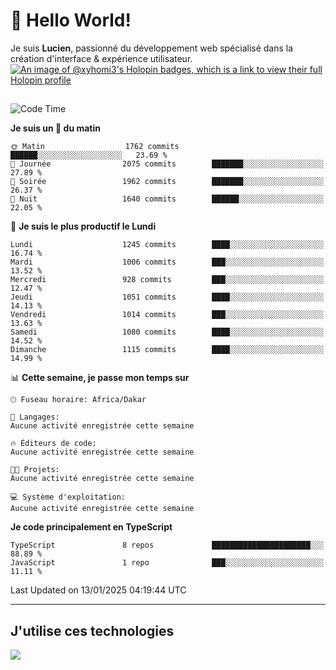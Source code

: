 # 👋 Hello World!

Je suis **Lucien**, passionné du développement web spécialisé dans la création d'interface & expérience utilisateur.
[![An image of @xyhomi3's Holopin badges, which is a link to view their full Holopin profile](https://holopin.me/xyhomi3)](https://holopin.io/@xyhomi3)

##

<!--START_SECTION:waka-->
![Code Time](http://img.shields.io/badge/Code%20Time-2%2C834%20hrs%2050%20mins-blue)

**Je suis un 🐤 du matin** 

```text
🌞 Matin                  1762 commits        ██████░░░░░░░░░░░░░░░░░░░   23.69 % 
🌆 Journée                2075 commits        ███████░░░░░░░░░░░░░░░░░░   27.89 % 
🌃 Soirée                 1962 commits        ███████░░░░░░░░░░░░░░░░░░   26.37 % 
🌙 Nuit                   1640 commits        ██████░░░░░░░░░░░░░░░░░░░   22.05 % 
```
📅 **Je suis le plus productif le Lundi** 

```text
Lundi                    1245 commits        ████░░░░░░░░░░░░░░░░░░░░░   16.74 % 
Mardi                    1006 commits        ███░░░░░░░░░░░░░░░░░░░░░░   13.52 % 
Mercredi                 928 commits         ███░░░░░░░░░░░░░░░░░░░░░░   12.47 % 
Jeudi                    1051 commits        ████░░░░░░░░░░░░░░░░░░░░░   14.13 % 
Vendredi                 1014 commits        ███░░░░░░░░░░░░░░░░░░░░░░   13.63 % 
Samedi                   1080 commits        ████░░░░░░░░░░░░░░░░░░░░░   14.52 % 
Dimanche                 1115 commits        ████░░░░░░░░░░░░░░░░░░░░░   14.99 % 
```


📊 **Cette semaine, je passe mon temps sur** 

```text
🕑︎ Fuseau horaire: Africa/Dakar

💬 Langages: 
Aucune activité enregistrée cette semaine

🔥 Éditeurs de code: 
Aucune activité enregistrée cette semaine

🐱‍💻 Projets: 
Aucune activité enregistrée cette semaine

💻 Système d'exploitation: 
Aucune activité enregistrée cette semaine
```

**Je code principalement en TypeScript** 

```text
TypeScript               8 repos             ██████████████████████░░░   88.89 % 
JavaScript               1 repo              ███░░░░░░░░░░░░░░░░░░░░░░   11.11 % 
```




 Last Updated on 13/01/2025 04:19:44 UTC
<!--END_SECTION:waka-->
---

## J'utilise ces technologies

<p align="left">
  <a href="https://skillicons.dev">
    <img src="https://skillicons.dev/icons?i=ts,js,md,scss,tailwind,react,docker,express,astro,vite,nextjs,vercel,figma,ableton" />
  </a>
</p>

